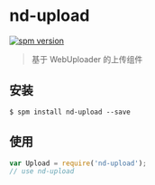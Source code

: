 # nd-upload

[![spm version](http://spmjs.io/badge/nd-upload)](http://spmjs.io/package/nd-upload)

> 基于 WebUploader 的上传组件

## 安装

```
$ spm install nd-upload --save
```

## 使用

```js
var Upload = require('nd-upload');
// use nd-upload
```
